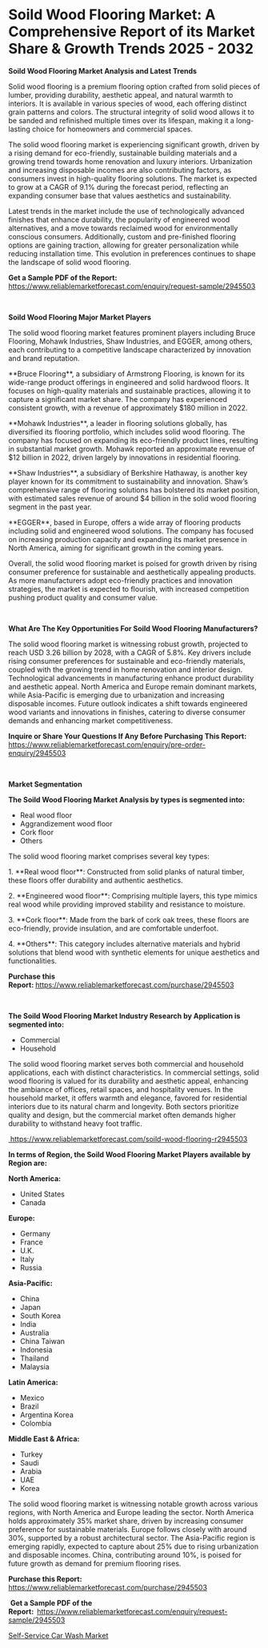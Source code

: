 <p><h1>Soild Wood Flooring Market: A Comprehensive Report of its Market Share & Growth Trends 2025 - 2032</h1></p><p><strong>Soild Wood Flooring Market Analysis and Latest Trends</strong></p>
<p><p>Solid wood flooring is a premium flooring option crafted from solid pieces of lumber, providing durability, aesthetic appeal, and natural warmth to interiors. It is available in various species of wood, each offering distinct grain patterns and colors. The structural integrity of solid wood allows it to be sanded and refinished multiple times over its lifespan, making it a long-lasting choice for homeowners and commercial spaces.</p><p>The solid wood flooring market is experiencing significant growth, driven by a rising demand for eco-friendly, sustainable building materials and a growing trend towards home renovation and luxury interiors. Urbanization and increasing disposable incomes are also contributing factors, as consumers invest in high-quality flooring solutions. The market is expected to grow at a CAGR of 9.1% during the forecast period, reflecting an expanding consumer base that values aesthetics and sustainability.</p><p>Latest trends in the market include the use of technologically advanced finishes that enhance durability, the popularity of engineered wood alternatives, and a move towards reclaimed wood for environmentally conscious consumers. Additionally, custom and pre-finished flooring options are gaining traction, allowing for greater personalization while reducing installation time. This evolution in preferences continues to shape the landscape of solid wood flooring.</p></p>
<p><strong>Get a Sample PDF of the Report:&nbsp;</strong> <a href="https://www.reliablemarketforecast.com/enquiry/request-sample/2945503?utm_campaign=3123&utm_medium=2&utm_source=Github&utm_content=ia&utm_term=11032025&utm_id=soild-wood-flooring">https://www.reliablemarketforecast.com/enquiry/request-sample/2945503</a></p>
<p>&nbsp;</p>
<p><strong>Soild Wood Flooring Major Market Players</strong></p>
<p><p>The solid wood flooring market features prominent players including Bruce Flooring, Mohawk Industries, Shaw Industries, and EGGER, among others, each contributing to a competitive landscape characterized by innovation and brand reputation.</p><p>**Bruce Flooring**, a subsidiary of Armstrong Flooring, is known for its wide-range product offerings in engineered and solid hardwood floors. It focuses on high-quality materials and sustainable practices, allowing it to capture a significant market share. The company has experienced consistent growth, with a revenue of approximately $180 million in 2022.</p><p>**Mohawk Industries**, a leader in flooring solutions globally, has diversified its flooring portfolio, which includes solid wood flooring. The company has focused on expanding its eco-friendly product lines, resulting in substantial market growth. Mohawk reported an approximate revenue of $12 billion in 2022, driven largely by innovations in residential flooring.</p><p>**Shaw Industries**, a subsidiary of Berkshire Hathaway, is another key player known for its commitment to sustainability and innovation. Shaw’s comprehensive range of flooring solutions has bolstered its market position, with estimated sales revenue of around $4 billion in the solid wood flooring segment in the past year.</p><p>**EGGER**, based in Europe, offers a wide array of flooring products including solid and engineered wood solutions. The company has focused on increasing production capacity and expanding its market presence in North America, aiming for significant growth in the coming years.</p><p>Overall, the solid wood flooring market is poised for growth driven by rising consumer preference for sustainable and aesthetically appealing products. As more manufacturers adopt eco-friendly practices and innovation strategies, the market is expected to flourish, with increased competition pushing product quality and consumer value.</p></p>
<p>&nbsp;</p>
<p><strong>What Are The Key Opportunities For Soild Wood Flooring Manufacturers?</strong></p>
<p><p>The solid wood flooring market is witnessing robust growth, projected to reach USD 3.26 billion by 2028, with a CAGR of 5.8%. Key drivers include rising consumer preferences for sustainable and eco-friendly materials, coupled with the growing trend in home renovation and interior design. Technological advancements in manufacturing enhance product durability and aesthetic appeal. North America and Europe remain dominant markets, while Asia-Pacific is emerging due to urbanization and increasing disposable incomes. Future outlook indicates a shift towards engineered wood variants and innovations in finishes, catering to diverse consumer demands and enhancing market competitiveness.</p></p>
<p><strong>Inquire or Share Your Questions If Any Before Purchasing This Report:</strong> <a href="https://www.reliablemarketforecast.com/enquiry/pre-order-enquiry/2945503?utm_campaign=3123&utm_medium=2&utm_source=Github&utm_content=ia&utm_term=11032025&utm_id=soild-wood-flooring">https://www.reliablemarketforecast.com/enquiry/pre-order-enquiry/2945503</a></p>
<p>&nbsp;</p>
<p><strong>Market Segmentation</strong></p>
<p><strong>The Soild Wood Flooring Market Analysis by types is segmented into:</strong></p>
<p><ul><li>Real wood floor</li><li>Aggrandizement wood floor</li><li>Cork floor</li><li>Others</li></ul></p>
<p><p>The solid wood flooring market comprises several key types: </p><p>1. **Real wood floor**: Constructed from solid planks of natural timber, these floors offer durability and authentic aesthetics. </p><p>2. **Engineered wood floor**: Comprising multiple layers, this type mimics real wood while providing improved stability and resistance to moisture. </p><p>3. **Cork floor**: Made from the bark of cork oak trees, these floors are eco-friendly, provide insulation, and are comfortable underfoot. </p><p>4. **Others**: This category includes alternative materials and hybrid solutions that blend wood with synthetic elements for unique aesthetics and functionalities.</p></p>
<p><strong>Purchase this Report:&nbsp;</strong><a href="https://www.reliablemarketforecast.com/purchase/2945503?utm_campaign=3123&utm_medium=2&utm_source=Github&utm_content=ia&utm_term=11032025&utm_id=soild-wood-flooring">https://www.reliablemarketforecast.com/purchase/2945503</a></p>
<p>&nbsp;</p>
<p><strong>The Soild Wood Flooring Market Industry Research by Application is segmented into:</strong></p>
<p><ul><li>Commercial</li><li>Household</li></ul></p>
<p><p>The solid wood flooring market serves both commercial and household applications, each with distinct characteristics. In commercial settings, solid wood flooring is valued for its durability and aesthetic appeal, enhancing the ambiance of offices, retail spaces, and hospitality venues. In the household market, it offers warmth and elegance, favored for residential interiors due to its natural charm and longevity. Both sectors prioritize quality and design, but the commercial market often demands higher durability to withstand heavy foot traffic.</p></p>
<p><a href="https://www.reliablemarketforecast.com/soild-wood-flooring-r2945503?utm_campaign=3123&utm_medium=2&utm_source=Github&utm_content=ia&utm_term=11032025&utm_id=soild-wood-flooring">&nbsp;https://www.reliablemarketforecast.com/soild-wood-flooring-r2945503</a></p>
<p><strong>In terms of Region, the Soild Wood Flooring Market Players available by Region are:</strong></p>
<p>
    <p> <strong> North America: </strong>
        <ul>
            <li>United States</li>
            <li>Canada</li>
        </ul>
        </p> 
    <p> <strong> Europe: </strong>
        <ul>
            <li>Germany</li>
            <li>France</li>
            <li>U.K.</li>
            <li>Italy</li>
            <li>Russia</li>
        </ul>
        </p> 
    <p> <strong> Asia-Pacific: </strong>
        <ul>
            <li>China</li>
            <li>Japan</li>
            <li>South Korea</li>
            <li>India</li>
            <li>Australia</li>
            <li>China Taiwan</li>
            <li>Indonesia</li>
            <li>Thailand</li>
            <li>Malaysia</li>
        </ul>
        </p> 
    <p> <strong> Latin America: </strong>
        <ul>
            <li>Mexico</li>
            <li>Brazil</li>
            <li>Argentina Korea</li>
            <li>Colombia</li>
        </ul>
        </p> 
    <p> <strong> Middle East & Africa: </strong>
        <ul>
            <li>Turkey</li>
            <li>Saudi</li>
            <li>Arabia</li>
            <li>UAE</li>
            <li>Korea</li>
        </ul>
    </p>
    </p>
<p><p>The solid wood flooring market is witnessing notable growth across various regions, with North America and Europe leading the sector. North America holds approximately 35% market share, driven by increasing consumer preference for sustainable materials. Europe follows closely with around 30%, supported by a robust architectural sector. The Asia-Pacific region is emerging rapidly, expected to capture about 25% due to rising urbanization and disposable incomes. China, contributing around 10%, is poised for future growth as demand for premium flooring rises.</p></p>
<p><strong>Purchase this Report: </strong><a href="https://www.reliablemarketforecast.com/purchase/2945503?utm_campaign=3123&utm_medium=2&utm_source=Github&utm_content=ia&utm_term=11032025&utm_id=soild-wood-flooring">https://www.reliablemarketforecast.com/purchase/2945503</a></p>
<p>&nbsp;<strong>Get a Sample PDF of the Report:&nbsp;&nbsp;</strong><a href="https://www.reliablemarketforecast.com/enquiry/request-sample/2945503?utm_campaign=3123&utm_medium=2&utm_source=Github&utm_content=ia&utm_term=11032025&utm_id=soild-wood-flooring">https://www.reliablemarketforecast.com/enquiry/request-sample/2945503</a></p>
<p><strong></strong></p>
<p><p><a href="https://github.com/tandepinho3p/Market-Research-Report-List-1/blob/main/self-service-car-wash-market.md?utm_campaign=3123&utm_medium=2&utm_source=Github&utm_content=ia&utm_term=11032025&utm_id=soild-wood-flooring">Self-Service Car Wash Market</a></p></p>